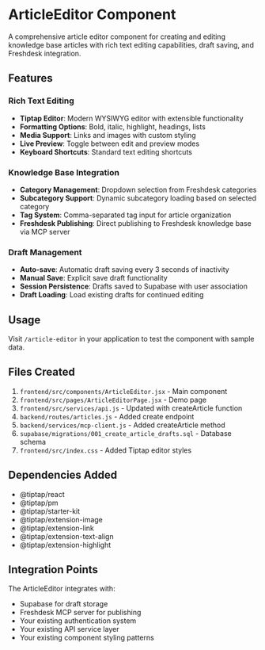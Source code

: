 # ArticleEditor Component

A comprehensive article editor component for creating and editing knowledge base articles with rich text editing capabilities, draft saving, and Freshdesk integration.

## Features

### Rich Text Editing
- **Tiptap Editor**: Modern WYSIWYG editor with extensible functionality
- **Formatting Options**: Bold, italic, highlight, headings, lists
- **Media Support**: Links and images with custom styling
- **Live Preview**: Toggle between edit and preview modes
- **Keyboard Shortcuts**: Standard text editing shortcuts

### Knowledge Base Integration
- **Category Management**: Dropdown selection from Freshdesk categories
- **Subcategory Support**: Dynamic subcategory loading based on selected category
- **Tag System**: Comma-separated tag input for article organization
- **Freshdesk Publishing**: Direct publishing to Freshdesk knowledge base via MCP server

### Draft Management
- **Auto-save**: Automatic draft saving every 3 seconds of inactivity
- **Manual Save**: Explicit save draft functionality
- **Session Persistence**: Drafts saved to Supabase with user association
- **Draft Loading**: Load existing drafts for continued editing

## Usage

Visit `/article-editor` in your application to test the component with sample data.

## Files Created

1. `frontend/src/components/ArticleEditor.jsx` - Main component
2. `frontend/src/pages/ArticleEditorPage.jsx` - Demo page
3. `frontend/src/services/api.js` - Updated with createArticle function
4. `backend/routes/articles.js` - Added create endpoint
5. `backend/services/mcp-client.js` - Added createArticle method
6. `supabase/migrations/001_create_article_drafts.sql` - Database schema
7. `frontend/src/index.css` - Added Tiptap editor styles

## Dependencies Added

- @tiptap/react
- @tiptap/pm
- @tiptap/starter-kit
- @tiptap/extension-image
- @tiptap/extension-link
- @tiptap/extension-text-align
- @tiptap/extension-highlight

## Integration Points

The ArticleEditor integrates with:
- Supabase for draft storage
- Freshdesk MCP server for publishing
- Your existing authentication system
- Your existing API service layer
- Your existing component styling patterns